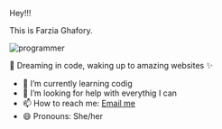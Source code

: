 Hey!!!

This is Farzia Ghafory.

<img src="https://storage.googleapis.com/pai-images/72988a59b0a04cecb66a470309cea292.jpeg" alt="programmer">

🌙 Dreaming in code, waking up to amazing websites ✨
- 🌱 I’m currently learning codig
- 🤔 I’m looking for help with everythig I can
- 📫 How to reach me: [Email me](mailto:ghaforyfarzia@gmail.com)
- 😄 Pronouns: She/her


